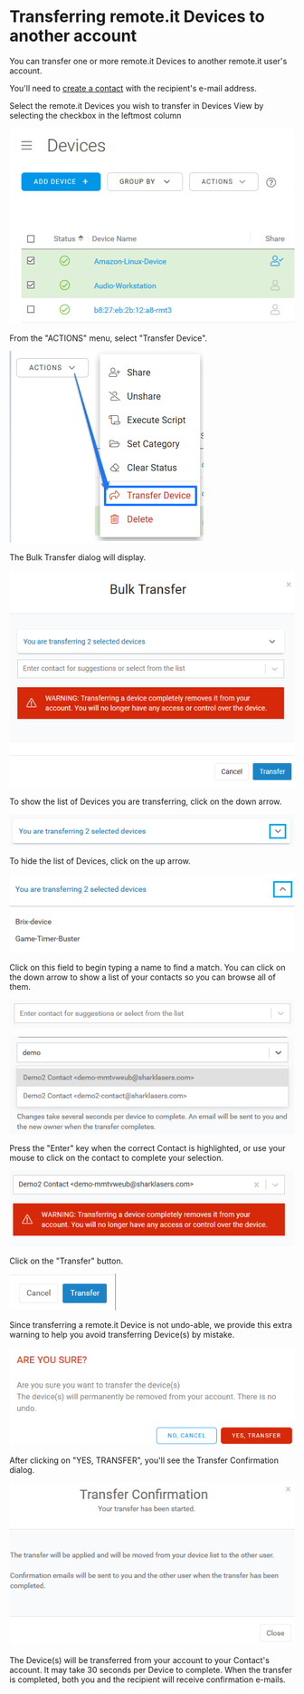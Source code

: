 # Transferring remote.it Devices to another account

You can transfer one or more remote.it Devices to another remote.it user's account.

You'll need to [create a contact](managing-contacts/create-a-contact.md) with the recipient's e-mail address.

Select the remote.it Devices you wish to transfer in Devices View by selecting the checkbox in the leftmost column

![](../.gitbook/assets/image%20%28265%29.png)

From the "ACTIONS" menu, select "Transfer Device".

![](../.gitbook/assets/image%20%28279%29.png)

The Bulk Transfer dialog will display.  

![](../.gitbook/assets/image%20%2822%29.png)

To show the list of Devices you are transferring, click on the down arrow.

![](../.gitbook/assets/image%20%28252%29.png)

To hide the list of Devices, click on the up arrow.

![](../.gitbook/assets/image%20%28340%29.png)

Click on this field to begin typing a name to find a match.  You can click on the down arrow to show a list of your contacts so you can browse all of them.

![](../.gitbook/assets/image%20%28201%29.png)

![](../.gitbook/assets/image%20%28119%29.png)

Press the "Enter" key when the correct Contact is highlighted, or use your mouse to click on the contact to complete your selection.

![](../.gitbook/assets/image%20%28409%29.png)

Click on the "Transfer" button.

![](../.gitbook/assets/image%20%28366%29.png)

Since transferring a remote.it Device is not undo-able, we provide this extra warning to help you avoid transferring Device\(s\) by mistake.

![](../.gitbook/assets/image%20%28144%29.png)

After clicking on "YES, TRANSFER", you'll see the Transfer Confirmation dialog.

![](../.gitbook/assets/image%20%28299%29.png)

The Device\(s\) will be transferred from your account to your Contact's account.  It may take 30 seconds per Device to complete.  When the transfer is completed, both you and the recipient will receive confirmation e-mails.

